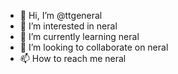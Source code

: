 - 👋 Hi, I’m @ttgeneral
- 👀 I’m interested in neral
- 🌱 I’m currently learning neral
- 💞️ I’m looking to collaborate on neral
- 📫 How to reach me neral

<!---
ttgeneral/ttgeneral is a ✨ special ✨ repository because its `README.md` (this file) appears on your GitHub profile.
You can click the Preview link to take a look at your changes.
--->

